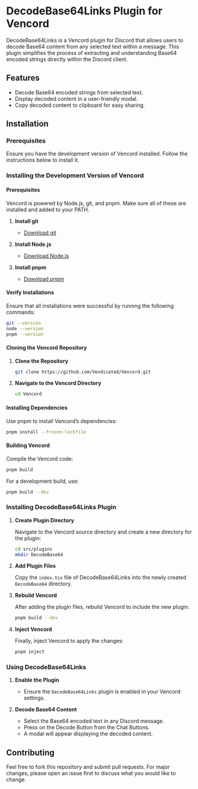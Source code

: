 


# DecodeBase64Links Plugin for Vencord

DecodeBase64Links is a Vencord plugin for Discord that allows users to decode Base64 content from any selected text within a message. This plugin simplifies the process of extracting and understanding Base64 encoded strings directly within the Discord client.

## Features

- Decode Base64 encoded strings from selected text.
- Display decoded content in a user-friendly modal.
- Copy decoded content to clipboard for easy sharing.

## Installation

### Prerequisites

Ensure you have the development version of Vencord installed. Follow the instructions below to install it.

### Installing the Development Version of Vencord

#### Prerequisites

Vencord is powered by Node.js, git, and pnpm. Make sure all of these are installed and added to your PATH.

1. **Install git**
    - [Download git](https://git-scm.com/downloads)

2. **Install Node.js**
    - [Download Node.js](https://nodejs.org/)

3. **Install pnpm**
    - [Download pnpm](https://pnpm.io/installation)

#### Verify Installations

Ensure that all installations were successful by running the following commands:

```sh
git --version
node --version
pnpm --version
```

#### Cloning the Vencord Repository

1. **Clone the Repository**
    ```sh
    git clone https://github.com/Vendicated/Vencord.git
    ```

2. **Navigate to the Vencord Directory**
    ```sh
    cd Vencord
    ```

#### Installing Dependencies

Use pnpm to install Vencord’s dependencies:

```sh
pnpm install --frozen-lockfile
```

#### Building Vencord

Compile the Vencord code:

```sh
pnpm build
```

For a development build, use:

```sh
pnpm build --dev
```

### Installing DecodeBase64Links Plugin

1. **Create Plugin Directory**

   Navigate to the Vencord source directory and create a new directory for the plugin:

   ```sh
   cd src/plugins
   mkdir DecodeBase64
   ```

2. **Add Plugin Files**

   Copy the `index.tsx` file of DecodeBase64Links into the newly created `DecodeBase64` directory.

3. **Rebuild Vencord**

   After adding the plugin files, rebuild Vencord to include the new plugin:

   ```sh
   pnpm build --dev
   ```

4. **Inject Vencord**

   Finally, inject Vencord to apply the changes:

   ```sh
   pnpm inject
   ```

### Using DecodeBase64Links

1. **Enable the Plugin**
    - Ensure the `DecodeBase64Links` plugin is enabled in your Vencord settings.

2. **Decode Base64 Content**
    - Select the Base64 encoded text in any Discord message.
    - Press on the Decode Button from the Chat Buttons.
    - A modal will appear displaying the decoded content.

## Contributing

Feel free to fork this repository and submit pull requests. For major changes, please open an issue first to discuss what you would like to change.
